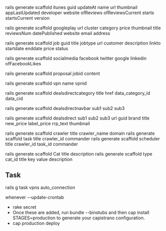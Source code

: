 rails generate scaffold itunes guid updateAt name url thumbnail appLastUpdated developer website ofReviews ofReviewsCurrent starts startsCurrent version

rails generate scaffold googleplay url cluster category price thumbnail title reviewsNum datePublished website email address

rails generate scaffold job guid title jobtype url customer description linkto startdate enddate price status 

rails generate scaffold socialmedia facebook twitter google linkedin ofFacebookLikes	 

rails generate scaffold proposal jobid content 

rails generate scaffold vpn name vpnid  	
 
rails generate scaffold dealsdirectcategory title href data_category_id data_cid
         
rails generate scaffold dealsdirectnavbar sub1 sub2 sub3 
    
rails generate scaffold dealsdirect sub1 sub2 sub3 url guid brand title new_price label_price rrp_text thumbnail             

rails generate scaffold crawler title crawler_name domain 
rails generate scaffold task title crawler_id commander
rails generate scaffold scheduler title crawler_id task_id commander

rails generate scaffold Cat title description
rails generate scaffold type cat_id title key value description 

    
## Task
rails g task vpns auto_connection

whenever --update-crontab
    
* rake secret
* Once these are added, run bundle --binstubs and then cap install STAGES=production to generate your capistrano configuration.
* cap production deploy